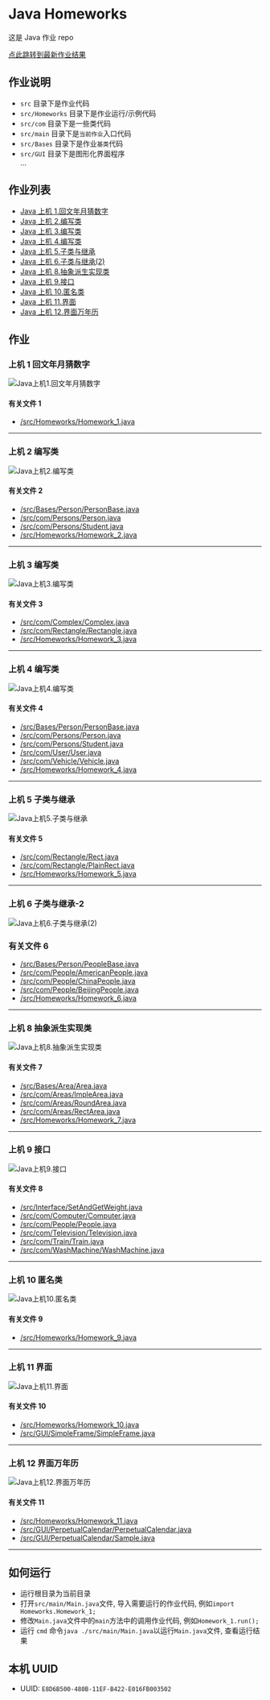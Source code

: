 # Java Homeworks

这是 Java 作业 repo

[点此跳转到最新作业结果](#上机-12-界面万年历)

## 作业说明

- `src` 目录下是作业代码
- `src/Homeworks` 目录下是作业运行/示例代码
- `src/com` 目录下是一些类代码
- `src/main` 目录下是`当前作业`入口代码
- `src/Bases` 目录下是作业`基类`代码
- `src/GUI` 目录下是图形化界面程序  
  ...

## 作业列表

- [Java 上机 1.回文年月猜数字](/src/Homeworks/Homework_1.java)
- [Java 上机 2.编写类](/src/Homeworks/Homework_2.java)
- [Java 上机 3.编写类](/src/Homeworks/Homework_3.java)
- [Java 上机 4.编写类](/src/Homeworks/Homework_4.java)
- [Java 上机 5.子类与继承](/src/Homeworks/Homework_5.java)
- [Java 上机 6.子类与继承(2)](/src/Homeworks/Homework_6.java)
- [Java 上机 8.抽象派生实现类](/src/Homeworks/Homework_7.java)
- [Java 上机 9.接口](/src/Homeworks/Homework_8.java)
- [Java 上机 10.匿名类](/src/Homeworks/Homework_9.java)
- [Java 上机 11.界面](/src/Homeworks/Homework_10.java)
- [Java 上机 12.界面万年历](/src/Homeworks/Homework_11.java)

## 作业

### 上机 1 回文年月猜数字

![Java上机1.回文年月猜数字](/resources/Homework_1_Result.png)

#### 有关文件 1

- [/src/Homeworks/Homework_1.java](/src/Homeworks/Homework_1.java)

---

### 上机 2 编写类

![Java上机2.编写类](/resources/Homework_2_Result.png)

#### 有关文件 2

- [/src/Bases/Person/PersonBase.java](/src/Bases/Person/PersonBase.java)
- [/src/com/Persons/Person.java](/src/com/Persons/Person.java)
- [/src/com/Persons/Student.java](/src/com/Persons/Student.java)
- [/src/Homeworks/Homework_2.java](/src/Homeworks/Homework_2.java)

---

### 上机 3 编写类

![Java上机3.编写类](/resources/Homework_3_Result.png)

#### 有关文件 3

- [/src/com/Complex/Complex.java](/src/com/Complex/Complex.java)
- [/src/com/Rectangle/Rectangle.java](/src/com/Rectangle/Rectangle.java)
- [/src/Homeworks/Homework_3.java](/src/Homeworks/Homework_3.java)

---

### 上机 4 编写类

![Java上机4.编写类](/resources/Homework_4_Result.png)

#### 有关文件 4

- [/src/Bases/Person/PersonBase.java](/src/Bases/Person/PersonBase.java)
- [/src/com/Persons/Person.java](/src/com/Persons/Person.java)
- [/src/com/Persons/Student.java](/src/com/Persons/Student.java)
- [/src/com/User/User.java](/src/com/User/User.java)
- [/src/com/Vehicle/Vehicle.java](/src/com/Vehicle/Vehicle.java)
- [/src/Homeworks/Homework_4.java](/src/Homeworks/Homework_4.java)

---

### 上机 5 子类与继承

![Java上机5.子类与继承](/resources/Homework_5_Result.png)

#### 有关文件 5

- [/src/com/Rectangle/Rect.java](/src/com/Rectangle/Rect.java)
- [/src/com/Rectangle/PlainRect.java](/src/com/Rectangle/PlainRect.java)
- [/src/Homeworks/Homework_5.java](/src/Homeworks/Homework_5.java)

---

### 上机 6 子类与继承-2

![Java上机6.子类与继承(2)](/resources/Homework_6_Result.png)

### 有关文件 6

- [/src/Bases/Person/PeopleBase.java](/src/Bases/Person/PeopleBase.java)
- [/src/com/People/AmericanPeople.java](/src/com/People/AmericanPeople.java)
- [/src/com/People/ChinaPeople.java](/src/com/People/ChinaPeople.java)
- [/src/com/People/BeijingPeople.java](/src/com/People/BeijingPeople.java)
- [/src/Homeworks/Homework_6.java](/src/Homeworks/Homework_6.java)

---

### 上机 8 抽象派生实现类

![Java上机8.抽象派生实现类](/resources/Homework_7_Result.png)

#### 有关文件 7

- [/src/Bases/Area/Area.java](/src/Bases/Area/Area.java)
- [/src/com/Areas/ImpleArea.java](/src/com/Areas/ImpleArea.java)
- [/src/com/Areas/RoundArea.java](/src/com/Areas/RoundArea.java)
- [/src/com/Areas/RectArea.java](/src/com/Areas/RectArea.java)
- [/src/Homeworks/Homework_7.java](/src/Homeworks/Homework_7.java)

---

### 上机 9 接口

![Java上机9.接口](/resources/Homework_8_Result.png)

#### 有关文件 8

- [/src/Interface/SetAndGetWeight.java](/src/Interface/SetAndGetWeight.java)
- [/src/com/Computer/Computer.java](/src/com/Computer/Computer.java)
- [/src/com/People/People.java](/src/com/People/People.java)
- [/src/com/Television/Television.java](/src/com/Television/Television.java)
- [/src/com/Train/Train.java](/src/com/Train/Train.java)
- [/src/com/WashMachine/WashMachine.java](/src/com/WashMachine/WashMachine.java)

---

### 上机 10 匿名类

![Java上机10.匿名类](/resources/Homework_9_Result.png)

#### 有关文件 9

- [/src/Homeworks/Homework_9.java](/src/Homeworks/Homework_9.java)

---

### 上机 11 界面

![Java上机11.界面](/resources/Homework_10_Result.png)

#### 有关文件 10

- [/src/Homeworks/Homework_10.java](/src/Homeworks/Homework_10.java)
- [/src/GUI/SimpleFrame/SimpleFrame.java](/src/GUI/SimpleFrame/SimpleFrame.java)

---

### 上机 12 界面万年历

![Java上机12.界面万年历](/resources/Homework_11_Result.png)

#### 有关文件 11

- [/src/Homeworks/Homework_11.java](/src/Homeworks/Homework_11.java)
- [/src/GUI/PerpetualCalendar/PerpetualCalendar.java](/src/GUI/PerpetualCalendar/PerpetualCalendar.java)
- [/src/GUI/PerpetualCalendar/Sample.java](/src/GUI/PerpetualCalendar/Sample.java)

---

## 如何运行

- 运行根目录为当前目录
- 打开`src/main/Main.java`文件, 导入需要运行的作业代码, 例如`import Homeworks.Homework_1;`
- 修改`Main.java`文件中的`main`方法中的调用作业代码, 例如`Homework_1.run();`
- 运行 `cmd` 命令`java ./src/main/Main.java`以运行`Main.java`文件, 查看运行结果

## 本机 UUID

- UUID: `E8D6B500-480B-11EF-B422-E016FB003502`
